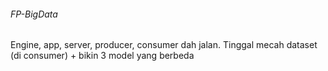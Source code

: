 ###### FP-BigData
Engine, app, server, producer, consumer dah jalan. Tinggal mecah dataset (di consumer) + bikin 3 model yang berbeda